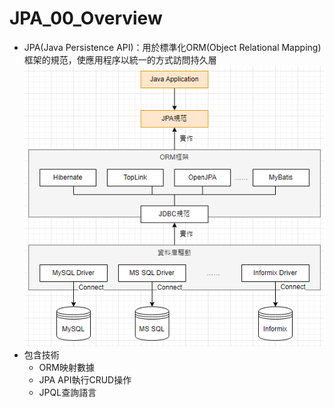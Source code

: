 # JPA_00_Overview
- JPA(Java Persistence API)：用於標準化ORM(Object Relational Mapping)框架的規范，使應用程序以統一的方式訪問持久層
	![JPA_00_Overview_01_原理](https://github.com/MickeyHuang233/CodingStudyNote/blob/main/02_Java/09_%E6%8A%80%E8%A1%93%E6%A1%86%E6%9E%B6/%F0%9F%97%84%EF%B8%8FJPA/images/JPA_00_Overview_01_%E5%8E%9F%E7%90%86.png?raw=true)
- 包含技術
	- ORM映射數據
	- JPA API執行CRUD操作
	- JPQL查詢語言
